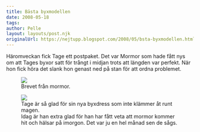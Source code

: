 ```yaml
---
title: Bästa byxmodellen
date: 2008-05-18
tags: 	
author: Pelle
layout: layouts/post.njk
originalUrl: https://nejtupp.blogspot.com/2008/05/bsta-byxmodellen.html
---
```


Häromveckan fick Tage ett postpaket. Det var Mormor som hade fått nys om att Tages byxor satt för trångt i midjan trots att längden var perfekt. När hon fick höra det slank hon genast ned på stan för att ordna problemet.

<figure>
    <img src="../../../../img/vykort+till+Tage1.jpg">
	<figcaption>Brevet från mormor.</figcaption>
</figure>

<figure>
	<img src="../../../../img/_MG_1510_1024pix.jpg">
	<figcaption>Tage är så glad för sin nya byxdress som inte klämmer åt runt magen.<br>Idag är han extra glad för han har fått veta att mormor kommer<br> hit och hälsar på imorgon. Det var ju en hel månad sen de sågs.</figcaption>
</figure>
